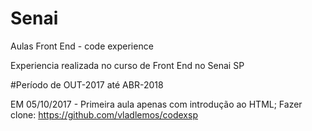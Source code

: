 
# Senai
Aulas Front End - code experience

Experiencia realizada no curso de Front End no Senai SP

#Período de OUT-2017 até ABR-2018

EM 05/10/2017 - Primeira aula apenas com introdução ao HTML;
Fazer clone: https://github.com/vladlemos/codexsp

